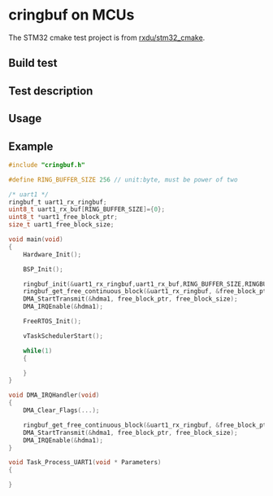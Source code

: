 # cringbuf on MCUs

The STM32 cmake test project is from [rxdu/stm32_cmake](https://github.com/rxdu/stm32_cmake).

## Build test

## Test description

## Usage


## Example

```c
#include "cringbuf.h"

#define RING_BUFFER_SIZE 256 // unit:byte, must be power of two

/* uart1 */
ringbuf_t uart1_rx_ringbuf;
uint8_t uart1_rx_buf[RING_BUFFER_SIZE]={0};
uint8_t *uart1_free_block_ptr;
size_t uart1_free_block_size;

void main(void)
{
    Hardware_Init();

    BSP_Init();

    ringbuf_init(&uart1_rx_ringbuf,uart1_rx_buf,RING_BUFFER_SIZE,RINGBUF_RULE_FILL);
    ringbuf_get_free_continuous_block(&uart1_rx_ringbuf, &free_block_ptr, &uart1_free_block_size);
    DMA_StartTransmit(&hdma1, free_block_ptr, free_block_size);
    DMA_IRQEnable(&hdma1);

    FreeRTOS_Init();

    vTaskSchedulerStart();

    while(1)
    {

    }
}

void DMA_IRQHandler(void)
{
    DMA_Clear_Flags(...);

    ringbuf_get_free_continuous_block(&uart1_rx_ringbuf, &free_block_ptr, &uart1_free_block_size);
    DMA_StartTransmit(&hdma1, free_block_ptr, free_block_size);
    DMA_IRQEnable(&hdma1);
}

void Task_Process_UART1(void * Parameters)
{

}
```




